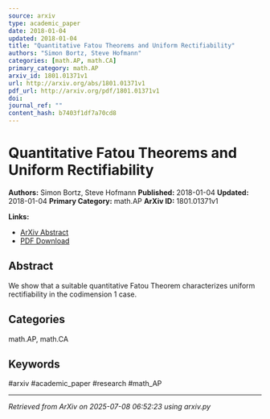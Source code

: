 ```yaml
---
source: arxiv
type: academic_paper
date: 2018-01-04
updated: 2018-01-04
title: "Quantitative Fatou Theorems and Uniform Rectifiability"
authors: "Simon Bortz, Steve Hofmann"
categories: [math.AP, math.CA]
primary_category: math.AP
arxiv_id: 1801.01371v1
url: http://arxiv.org/abs/1801.01371v1
pdf_url: http://arxiv.org/pdf/1801.01371v1
doi:
journal_ref: ""
content_hash: b7403f1df7a70cd8
---
```


# Quantitative Fatou Theorems and Uniform Rectifiability

**Authors:** Simon Bortz, Steve Hofmann
**Published:** 2018-01-04
**Updated:** 2018-01-04
**Primary Category:** math.AP
**ArXiv ID:** 1801.01371v1

**Links:**
- [ArXiv Abstract](http://arxiv.org/abs/1801.01371v1)
- [PDF Download](http://arxiv.org/pdf/1801.01371v1)


## Abstract

We show that a suitable quantitative Fatou Theorem characterizes uniform
rectifiability in the codimension 1 case.

## Categories

math.AP, math.CA





## Keywords

#arxiv #academic_paper #research #math_AP

---
*Retrieved from ArXiv on 2025-07-08 06:52:23 using arxiv.py*
